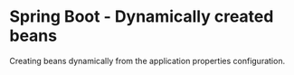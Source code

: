 # Spring Boot - Dynamically created beans

Creating beans dynamically from the application properties configuration.

